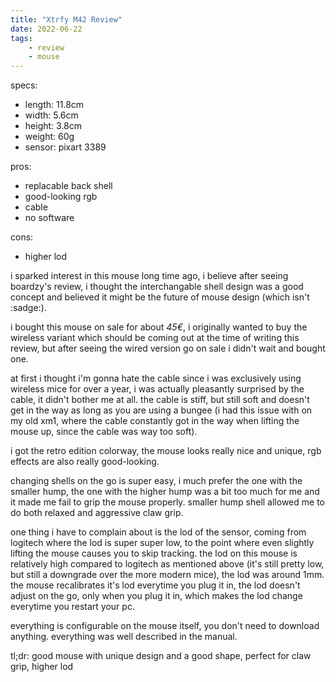 ```yaml
---
title: "Xtrfy M42 Review"
date: 2022-06-22
tags: 
    - review
    - mouse
---
```


specs:
- length: 11.8cm
- width: 5.6cm
- height: 3.8cm
- weight: 60g
- sensor: pixart 3389

pros:
- replacable back shell
- good-looking rgb
- cable
- no software

cons:
- higher lod

i sparked interest in this mouse long time ago, i believe after seeing boardzy's review, i thought the interchangable shell design was a good concept and believed it might be the future of mouse design (which isn't :sadge:).

i bought this mouse on sale for about *45€*, i originally wanted to buy the wireless variant which should be coming out at the time of writing this review, but after seeing the wired version go on sale i didn't wait and bought one.

at first i thought i'm gonna hate the cable since i was exclusively using wireless mice for over a year, i was actually pleasantly surprised by the cable, it didn't bother me at all. the cable is stiff, but still soft and doesn't get in the way as long as you are using a bungee (i had this issue with on my old xm1, where the cable constantly got in the way when lifting the mouse up, since the cable was way too soft).

i got the retro edition colorway, the mouse looks really nice and unique, rgb effects are also really good-looking.

changing shells on the go is super easy, i much prefer the one with the smaller hump, the one with the higher hump was a bit too much for me and it made me fail to grip the mouse properly. smaller hump shell allowed me to do both relaxed and aggressive claw grip. 

one thing i have to complain about is the lod of the sensor, coming from logitech where the lod is super super low, to the point where even slightly lifting the mouse causes you to skip tracking. the lod on this mouse is relatively high compared to logitech as mentioned above (it's still pretty low, but still a downgrade over the more modern mice), the lod was around 1mm. the mouse recalibrates it's lod everytime you plug it in, the lod doesn't adjust on the go, only when you plug it in, which makes the lod change everytime you restart your pc.

everything is configurable on the mouse itself, you don't need to download anything. everything was well described in the manual.

tl;dr: good mouse with unique design and a good shape, perfect for claw grip, higher lod